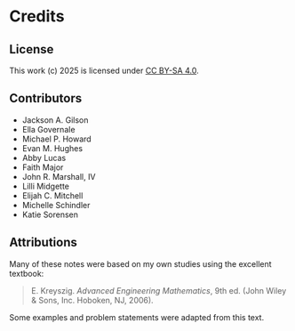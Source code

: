# Credits

## License

This work (c) 2025 is licensed under
[CC BY-SA 4.0](https://creativecommons.org/licenses/by-sa/4.0/).

## Contributors

- Jackson A. Gilson
- Ella Governale
- Michael P. Howard
- Evan M. Hughes
- Abby Lucas
- Faith Major
- John R. Marshall, IV
- Lilli Midgette
- Elijah  C. Mitchell
- Michelle Schindler
- Katie Sorensen

## Attributions

Many of these notes were based on my own studies using the excellent textbook:

> E. Kreyszig. *Advanced Engineering Mathematics*, 9th ed. (John Wiley \&
Sons, Inc. Hoboken, NJ, 2006).

Some examples and problem statements were adapted from this text.

